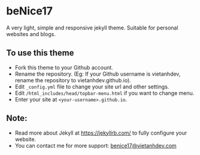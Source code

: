 # beNice17
A very light, simple and responsive jekyll theme. Suitable for personal websites and blogs.

## To use this theme
- Fork this theme to your Github account.
- Rename the repository. (Eg: If your Github username is vietanhdev, rename the repository to vietanhdev.github.io).
- Edit `_config.yml` file to change your site url and other settings.
- Edit `/html_includes/head/topbar-menu.html` if you want to change menu.
- Enter your site at `<your-username>.github.io`.

## Note:
- Read more about Jekyll at https://jekyllrb.com/ to fully configure your website.
- You can contact me for more support: benice17@vietanhdev.com
